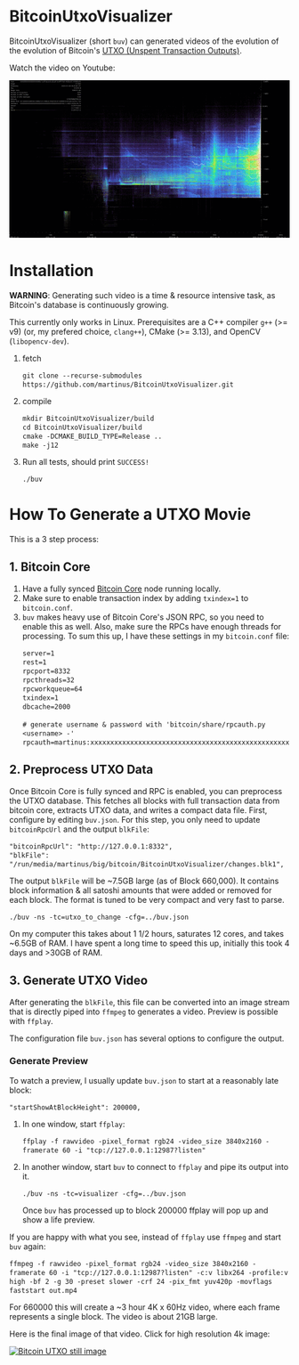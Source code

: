 # BitcoinUtxoVisualizer

BitcoinUtxoVisualizer (short `buv`) can generated videos of the evolution of the evolution of Bitcoin's [UTXO (Unspent Transaction Outputs)](https://medium.com/bitbees/what-the-heck-is-utxo-ca68f2651819).

Watch the video on Youtube:

<!--
How to create this gif from the video:

ffmpeg -ss 02:50:00 -i Bitcoin\ UTXO\ evolution\ -\ Block\ 0\ to\ 661045.mp4 -c copy out.mp4
ffmpeg -i out.mp4 -frames:v 20 -vf "fps=10,scale=838:-1:flags=lanczos" -c:v pam -f image2pipe - |convert -delay 10 - -loop 0 -layers optimize output.gif

# compress more, see https://stackoverflow.com/a/47343340/48181
mogrify -layers 'optimize' -fuzz 7% output.gif
-->
[![Bitcoin UTXO Creation & Destruction - Block 0 to 661045](doc/animation_small.gif)](https://www.youtube.com/watch?v=18m0bKsVb0Y)

# Installation

**WARNING**: Generating such video is a time & resource intensive task, as Bitcoin's database is continuously growing.

This currently only works in Linux. Prerequisites are a C++ compiler `g++` (>= v9) (or, my prefered choice, `clang++`), CMake (>= 3.13), and OpenCV (`libopencv-dev`).


1. fetch
   ```
   git clone --recurse-submodules https://github.com/martinus/BitcoinUtxoVisualizer.git
   ```
1. compile
   ```
   mkdir BitcoinUtxoVisualizer/build
   cd BitcoinUtxoVisualizer/build
   cmake -DCMAKE_BUILD_TYPE=Release ..
   make -j12
   ```
1. Run all tests, should print `SUCCESS!`
   ```
   ./buv
    ```


# How To Generate a UTXO Movie

This is a 3 step process:

## 1. Bitcoin Core

1. Have a fully synced [Bitcoin Core](https://bitcoin.org/en/bitcoin-core/) node running locally.
1. Make sure to enable transaction index by adding `txindex=1` to `bitcoin.conf`.
1. `buv` makes heavy use of Bitcoin Core's JSON RPC, so you need to enable this as well. Also, make sure the
   RPCs have enough threads for processing. To sum this up, I have these settings in my `bitcoin.conf` file:
   ```
   server=1
   rest=1
   rpcport=8332
   rpcthreads=32
   rpcworkqueue=64
   txindex=1
   dbcache=2000

   # generate username & password with 'bitcoin/share/rpcauth.py <username> -'
   rpcauth=martinus:xxxxxxxxxxxxxxxxxxxxxxxxxxxxxxxxxxxxxxxxxxxxxxxxxxxxxxxxx
   ```

## 2. Preprocess UTXO Data

Once Bitcoin Core is fully synced and RPC is enabled, you can preprocess the UTXO database. This fetches all blocks with full transaction data from bitcoin core, extracts UTXO data, and writes a compact data file. First, configure by editing `buv.json`. For this step, you only need to update `bitcoinRpcUrl` and the output `blkFile`:

```
"bitcoinRpcUrl": "http://127.0.0.1:8332",
"blkFile": "/run/media/martinus/big/bitcoin/BitcoinUtxoVisualizer/changes.blk1",
```

The output `blkFile` will be ~7.5GB large (as of Block 660,000). It contains block information & all satoshi amounts that were added or removed for each block. The format is tuned to be very compact and very fast to parse.

```
./buv -ns -tc=utxo_to_change -cfg=../buv.json
```

On my computer this takes about 1 1/2 hours, saturates 12 cores, and takes ~6.5GB of RAM. I have spent a long time to speed this up, initially this took 4 days and >30GB of RAM.


## 3. Generate UTXO Video

After generating the `blkFile`, this file can be converted into an image stream that is directly piped into `ffmpeg` to generates a video. Preview is possible with `ffplay`.

The configuration file `buv.json` has several options to configure the output.

### Generate Preview

To watch a preview, I usually update `buv.json` to start at a reasonably late block:
```
"startShowAtBlockHeight": 200000,
```

1. In one window, start `ffplay`:
   ```
   ffplay -f rawvideo -pixel_format rgb24 -video_size 3840x2160 -framerate 60 -i "tcp://127.0.0.1:12987?listen"
   ```

1. In another window, start `buv` to connect to `ffplay` and pipe its output into it.
   ```
   ./buv -ns -tc=visualizer -cfg=../buv.json
   ```
   Once `buv` has processed up to block 200000 ffplay will pop up and show a life preview.

If you are happy with what you see, instead of `ffplay` use `ffmpeg` and start `buv` again:

```
ffmpeg -f rawvideo -pixel_format rgb24 -video_size 3840x2160 -framerate 60 -i "tcp://127.0.0.1:12987?listen" -c:v libx264 -profile:v high -bf 2 -g 30 -preset slower -crf 24 -pix_fmt yuv420p -movflags faststart out.mp4
```

For 660000 this will create a ~3 hour 4K x 60Hz video, where each frame represents a single block. The video is about 21GB large.

Here is the final image of that video. Click for high resolution 4k image:

[![Bitcoin UTXO still image](doc/img_0661045_small.jpg)](https://raw.githubusercontent.com/martinus/BitcoinUtxoVisualizer/master/doc/img_0661045_compressed.png)

